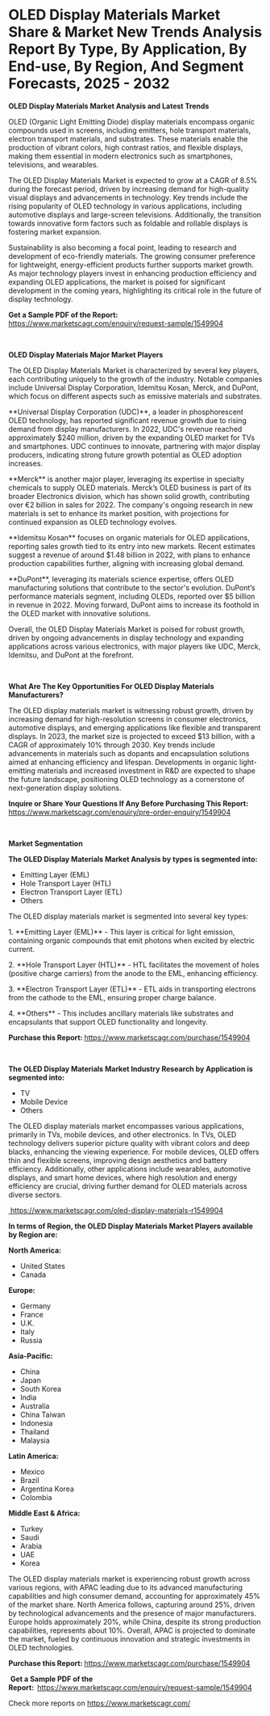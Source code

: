 <p><h1>OLED Display Materials Market Share & Market New Trends Analysis Report By Type, By Application, By End-use, By Region, And Segment Forecasts, 2025 - 2032</h1></p><p><strong>OLED Display Materials Market Analysis and Latest Trends</strong></p>
<p><p>OLED (Organic Light Emitting Diode) display materials encompass organic compounds used in screens, including emitters, hole transport materials, electron transport materials, and substrates. These materials enable the production of vibrant colors, high contrast ratios, and flexible displays, making them essential in modern electronics such as smartphones, televisions, and wearables.</p><p>The OLED Display Materials Market is expected to grow at a CAGR of 8.5% during the forecast period, driven by increasing demand for high-quality visual displays and advancements in technology. Key trends include the rising popularity of OLED technology in various applications, including automotive displays and large-screen televisions. Additionally, the transition towards innovative form factors such as foldable and rollable displays is fostering market expansion.</p><p>Sustainability is also becoming a focal point, leading to research and development of eco-friendly materials. The growing consumer preference for lightweight, energy-efficient products further supports market growth. As major technology players invest in enhancing production efficiency and expanding OLED applications, the market is poised for significant development in the coming years, highlighting its critical role in the future of display technology.</p></p>
<p><strong>Get a Sample PDF of the Report:&nbsp;</strong> <a href="https://www.marketscagr.com/enquiry/request-sample/1549904?utm_campaign=2314&utm_medium=2&utm_source=Github&utm_content=ia&utm_term=10022025&utm_id=oled-display-materials">https://www.marketscagr.com/enquiry/request-sample/1549904</a></p>
<p>&nbsp;</p>
<p><strong>OLED Display Materials Major Market Players</strong></p>
<p><p>The OLED Display Materials Market is characterized by several key players, each contributing uniquely to the growth of the industry. Notable companies include Universal Display Corporation, Idemitsu Kosan, Merck, and DuPont, which focus on different aspects such as emissive materials and substrates.</p><p>**Universal Display Corporation (UDC)**, a leader in phosphorescent OLED technology, has reported significant revenue growth due to rising demand from display manufacturers. In 2022, UDC's revenue reached approximately $240 million, driven by the expanding OLED market for TVs and smartphones. UDC continues to innovate, partnering with major display producers, indicating strong future growth potential as OLED adoption increases.</p><p>**Merck** is another major player, leveraging its expertise in specialty chemicals to supply OLED materials. Merck’s OLED business is part of its broader Electronics division, which has shown solid growth, contributing over €2 billion in sales for 2022. The company's ongoing research in new materials is set to enhance its market position, with projections for continued expansion as OLED technology evolves.</p><p>**Idemitsu Kosan** focuses on organic materials for OLED applications, reporting sales growth tied to its entry into new markets. Recent estimates suggest a revenue of around $1.48 billion in 2022, with plans to enhance production capabilities further, aligning with increasing global demand.</p><p>**DuPont**, leveraging its materials science expertise, offers OLED manufacturing solutions that contribute to the sector's evolution. DuPont’s performance materials segment, including OLEDs, reported over $5 billion in revenue in 2022. Moving forward, DuPont aims to increase its foothold in the OLED market with innovative solutions.</p><p>Overall, the OLED Display Materials Market is poised for robust growth, driven by ongoing advancements in display technology and expanding applications across various electronics, with major players like UDC, Merck, Idemitsu, and DuPont at the forefront.</p></p>
<p>&nbsp;</p>
<p><strong>What Are The Key Opportunities For OLED Display Materials Manufacturers?</strong></p>
<p><p>The OLED display materials market is witnessing robust growth, driven by increasing demand for high-resolution screens in consumer electronics, automotive displays, and emerging applications like flexible and transparent displays. In 2023, the market size is projected to exceed $13 billion, with a CAGR of approximately 10% through 2030. Key trends include advancements in materials such as dopants and encapsulation solutions aimed at enhancing efficiency and lifespan. Developments in organic light-emitting materials and increased investment in R&D are expected to shape the future landscape, positioning OLED technology as a cornerstone of next-generation display solutions.</p></p>
<p><strong>Inquire or Share Your Questions If Any Before Purchasing This Report:</strong> <a href="https://www.marketscagr.com/enquiry/pre-order-enquiry/1549904?utm_campaign=2314&utm_medium=2&utm_source=Github&utm_content=ia&utm_term=10022025&utm_id=oled-display-materials">https://www.marketscagr.com/enquiry/pre-order-enquiry/1549904</a></p>
<p>&nbsp;</p>
<p><strong>Market Segmentation</strong></p>
<p><strong>The OLED Display Materials Market Analysis by types is segmented into:</strong></p>
<p><ul><li>Emitting Layer (EML)</li><li>Hole Transport Layer (HTL)</li><li>Electron Transport Layer (ETL)</li><li>Others</li></ul></p>
<p><p>The OLED display materials market is segmented into several key types: </p><p>1. **Emitting Layer (EML)** - This layer is critical for light emission, containing organic compounds that emit photons when excited by electric current. </p><p>2. **Hole Transport Layer (HTL)** - HTL facilitates the movement of holes (positive charge carriers) from the anode to the EML, enhancing efficiency. </p><p>3. **Electron Transport Layer (ETL)** - ETL aids in transporting electrons from the cathode to the EML, ensuring proper charge balance. </p><p>4. **Others** - This includes ancillary materials like substrates and encapsulants that support OLED functionality and longevity.</p></p>
<p><strong>Purchase this Report:&nbsp;</strong><a href="https://www.marketscagr.com/purchase/1549904?utm_campaign=2314&utm_medium=2&utm_source=Github&utm_content=ia&utm_term=10022025&utm_id=oled-display-materials">https://www.marketscagr.com/purchase/1549904</a></p>
<p>&nbsp;</p>
<p><strong>The OLED Display Materials Market Industry Research by Application is segmented into:</strong></p>
<p><ul><li>TV</li><li>Mobile Device</li><li>Others</li></ul></p>
<p><p>The OLED display materials market encompasses various applications, primarily in TVs, mobile devices, and other electronics. In TVs, OLED technology delivers superior picture quality with vibrant colors and deep blacks, enhancing the viewing experience. For mobile devices, OLED offers thin and flexible screens, improving design aesthetics and battery efficiency. Additionally, other applications include wearables, automotive displays, and smart home devices, where high resolution and energy efficiency are crucial, driving further demand for OLED materials across diverse sectors.</p></p>
<p><a href="https://www.marketscagr.com/oled-display-materials-r1549904?utm_campaign=2314&utm_medium=2&utm_source=Github&utm_content=ia&utm_term=10022025&utm_id=oled-display-materials">&nbsp;https://www.marketscagr.com/oled-display-materials-r1549904</a></p>
<p><strong>In terms of Region, the OLED Display Materials Market Players available by Region are:</strong></p>
<p>
    <p> <strong> North America: </strong>
        <ul>
            <li>United States</li>
            <li>Canada</li>
        </ul>
        </p> 
    <p> <strong> Europe: </strong>
        <ul>
            <li>Germany</li>
            <li>France</li>
            <li>U.K.</li>
            <li>Italy</li>
            <li>Russia</li>
        </ul>
        </p> 
    <p> <strong> Asia-Pacific: </strong>
        <ul>
            <li>China</li>
            <li>Japan</li>
            <li>South Korea</li>
            <li>India</li>
            <li>Australia</li>
            <li>China Taiwan</li>
            <li>Indonesia</li>
            <li>Thailand</li>
            <li>Malaysia</li>
        </ul>
        </p> 
    <p> <strong> Latin America: </strong>
        <ul>
            <li>Mexico</li>
            <li>Brazil</li>
            <li>Argentina Korea</li>
            <li>Colombia</li>
        </ul>
        </p> 
    <p> <strong> Middle East & Africa: </strong>
        <ul>
            <li>Turkey</li>
            <li>Saudi</li>
            <li>Arabia</li>
            <li>UAE</li>
            <li>Korea</li>
        </ul>
    </p>
    </p>
<p><p>The OLED display materials market is experiencing robust growth across various regions, with APAC leading due to its advanced manufacturing capabilities and high consumer demand, accounting for approximately 45% of the market share. North America follows, capturing around 25%, driven by technological advancements and the presence of major manufacturers. Europe holds approximately 20%, while China, despite its strong production capabilities, represents about 10%. Overall, APAC is projected to dominate the market, fueled by continuous innovation and strategic investments in OLED technologies.</p></p>
<p><strong>Purchase this Report: </strong><a href="https://www.marketscagr.com/purchase/1549904?utm_campaign=2314&utm_medium=2&utm_source=Github&utm_content=ia&utm_term=10022025&utm_id=oled-display-materials">https://www.marketscagr.com/purchase/1549904</a></p>
<p>&nbsp;<strong>Get a Sample PDF of the Report:&nbsp;&nbsp;</strong><a href="https://www.marketscagr.com/enquiry/request-sample/1549904?utm_campaign=2314&utm_medium=2&utm_source=Github&utm_content=ia&utm_term=10022025&utm_id=oled-display-materials">https://www.marketscagr.com/enquiry/request-sample/1549904</a></p>
<p><strong></strong></p>
<p>Check more reports on <a href="https://www.marketscagr.com/?utm_campaign=2314&utm_medium=2&utm_source=Github&utm_content=ia&utm_term=10022025&utm_id=oled-display-materials">https://www.marketscagr.com/</a></p>